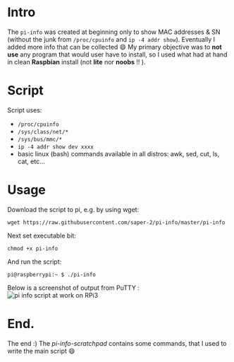 # Intro
The ```pi-info``` was created at beginning only to show MAC addresses & SN  (without the junk from ```/proc/cpuinfo``` and ```ip -4 addr show```). Eventually I added more info that can be collected :smile:
My primary objective was to **not use** any program that would user have to install, so I used what had at hand in clean **Raspbian** install (not **lite** nor **noobs** !! ).

# Script
Script uses:
- ```/proc/cpuinfo```
- ```/sys/class/net/*```
- ```/sys/bus/mmc/*```
- ```ip -4 addr show dev xxxx```
- basic linux (bash) commands available in all distros: awk, sed, cut, ls, cat, etc...

# Usage
Download the script to pi, e.g. by using wget:

```wget https://raw.githubusercontent.com/saper-2/pi-info/master/pi-info```

Next set executable bit:

```chmod +x pi-info```

And run the script:

```pi@raspberrypi:~ $ ./pi-info```

Below is a screenshot of output from PuTTY :
![pi info script at work on RPi3](pi-info-script.png)


# End.
The end :)
The *pi-info-scratchpad* contains some commands, that I used to write the main script :smile: